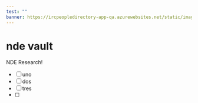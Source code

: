 ```yaml
---
test: ""
banner: https://ircpeopledirectory-app-qa.azurewebsites.net/static/images/IRC_icon_square.jpg
---
```

# nde vault
NDE Research!
- [ ] uno
- [ ] dos
- [ ] tres
- [ ] 
	